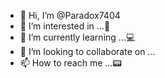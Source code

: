- 👋 Hi, I’m @Paradox7404
- 👀 I’m interested in ...📱
- 🌱 I’m currently learning ...💻
- 💞️ I’m looking to collaborate on ...
- 📫 How to reach me ...📟

<!---
Paradox7404/Paradox7404 is a ✨ special ✨ repository because its `README.md` (this file) appears on your GitHub profile.
You can click the Preview link to take a look at your changes.
--->
